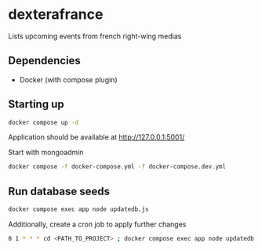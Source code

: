 # dexterafrance

Lists upcoming events from french right-wing medias

## Dependencies 

- Docker (with compose plugin)

## Starting up

```bash
docker compose up -d 
```

Application should be available at http://127.0.0.1:5001/

Start with  mongoadmin
```bash
docker compose -f docker-compose.yml -f docker-compose.dev.yml
```

## Run database seeds

```bash 
docker compose exec app node updatedb.js
```

Additionally, create a cron job to apply further changes 

```bash
0 1 * * * cd <PATH_TO_PROJECT> ; docker compose exec app node updatedb.js
```
